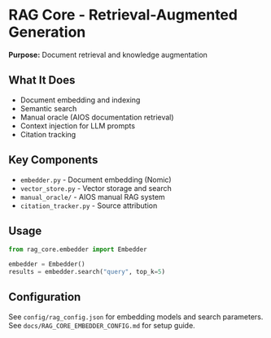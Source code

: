 # RAG Core - Retrieval-Augmented Generation

**Purpose:** Document retrieval and knowledge augmentation

## What It Does

- Document embedding and indexing
- Semantic search
- Manual oracle (AIOS documentation retrieval)
- Context injection for LLM prompts
- Citation tracking

## Key Components

- `embedder.py` - Document embedding (Nomic)
- `vector_store.py` - Vector storage and search
- `manual_oracle/` - AIOS manual RAG system
- `citation_tracker.py` - Source attribution

## Usage

```python
from rag_core.embedder import Embedder

embedder = Embedder()
results = embedder.search("query", top_k=5)
```

## Configuration

See `config/rag_config.json` for embedding models and search parameters.
See `docs/RAG_CORE_EMBEDDER_CONFIG.md` for setup guide.

